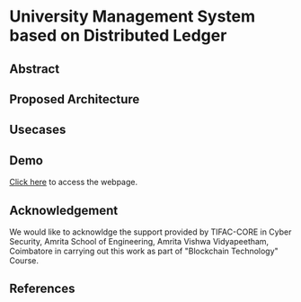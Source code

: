 # University Management System based on Distributed Ledger

## Abstract 

## Proposed Architecture 

## Usecases 

## Demo
[Click here](https://amrita-tifac-cyber-blockchain.github.io/University-Management-System/) to access the webpage.

## Acknowledgement 
We would like to acknowldge the support provided by TIFAC-CORE in Cyber Security, Amrita School of Engineering, Amrita Vishwa Vidyapeetham, Coimbatore in carrying out this work as part of "Blockchain Technology" Course. 

## References
